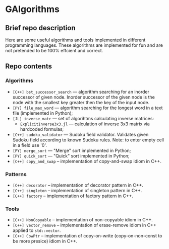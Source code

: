 # GAlgorithms

## Brief repo description
Here are some useful algorithms and tools implemented in different programming languages. These 
algorithms are implemented for fun and are not pretended to be 100% effcient and correct.

## Repo contents

### Algorithms
- ``[C++] bst_successor_search`` — algorithm searching for an inorder successor of given node. 
  Inorder successor of the given node is the node with the smallest key greater then the
  key of the input node.
- ``[PY] file_max_word`` — algorithm searching for the longest word in a text file (implemented 
  in Python);
- ``[JL] inverse_matr`` — set of algorihtms calculating inverse matrices:
  - ``ExplicitInverse3x3.jl`` — calculation of inverse 3x3 matrix via hardcoded formulas;
- ``[C++] sudoku_validator`` — Sudoku field validator. Validates given Sudoku field according to
  known Sudoku rules. Note: to enter empty cell in a field use '0'.  
- ``[PY] merge_sort`` — "Merge" sort implemented in Python;
- ``[PY] quick_sort`` — "Quick" sort implemented in Python;
- ``[C++] copy_and_swap`` – implementation of copy-and-swap idiom in C++.

### Patterns
- ``[C++] decorator`` – implementation of decorator pattern in C++.
- ``[C++] singleton`` – implementation of singleton pattern in C++.
- ``[C++] factory`` – implementation of factory pattern in C++.

### Tools
- ``[C++] NonCopyable`` – implementation of non-copyable idiom in C++.
- ``[C++] vector_remove`` – implementation of erase-remove idiom in C++ applied to
  ``std::vector``.
- ``[C++] CowPtr`` – implementation of copy-on-write (copy-on-non-const to be more presice) 
  idiom in C++.
